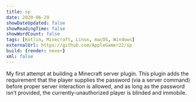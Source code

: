 ```yaml
---
title: sp
date: 2020-06-29
showDateUpdated: false
showReadingTime: false
showWordCount: false
tags: [Kotlin, Minecraft, Linux, macOS, Windows]
externalUrl: https://github.com/AppleGamer22/sp
build: {render: never}
xml: false
---
```

My first attempt at building a Minecraft server plugin. This plugin adds the requirement that the player supplies the password (via a server command) before proper server interaction is allowed, and as long as the password isn’t provided, the currently-unauthorized player is blinded and immobile.